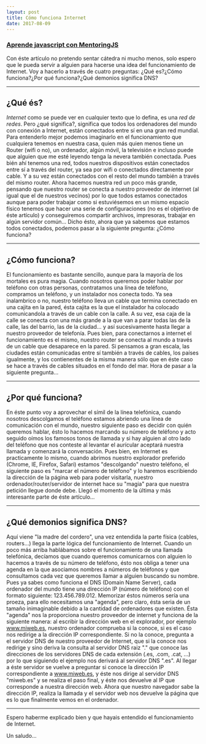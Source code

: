 ```yaml
---
layout: post
title: Cómo funciona Internet
date: 2017-08-09
---
```


### [Aprende javascript con MentoringJS](http://mentoringjs.com "MentoringJS")

Con éste artículo no pretendo sentar cátedra ni mucho menos, solo espero que le pueda servir a alguien para hacerse una idea del funcionamiento de Internet. Voy a hacerlo a través de cuatro preguntas: ¿Qué es?¿Cómo funciona?¿Por qué funciona?¿Qué demonios significa DNS?

***

## ¿Qué és?
*Internet* como se puede ver en cualquier texto que lo defina, es una *red de redes*. Pero ¿qué significa?, significa que todos los ordenadores del mundo con conexión a Internet, están conectados entre sí en una gran red mundial.
Para entenderlo mejor podemos imaginarlo en el funcionamiento que cualquiera tenemos en nuestra casa, quien más quien menos tiene un Router (wifi o no), un ordenador, algún móvil, la televisión e incluso puede que alguien que me esté leyendo tenga la nevera también conectada.
Pues bién ahí tenemos una red, todos nuestros dispositivos están conectados entre sí a través del router, ya sea por wifi o conectados directamente por cable. Y a su vez están conectados con el resto del mundo también a través del mismo router.
Ahora hacemos nuestra red un poco más grande, pensando que nuestro router se conecta a nuestro proveedor de internet (al igual que el de nuestros vecinos) por lo que todos estamos conectados aunque para poder trabajar como si estuviésemos en un mismo espacio físico tenemos que hacer una serie de configuraciones (no es el objetivo de éste artículo) y conseguiremos compartir archivos, impresoras, trabajar en algún servidor común...
Dicho ésto, ahora que ya sabemos que estamos todos conectados, podemos pasar a la siguiente pregunta: ¿Cómo funciona?

***

## ¿Cómo funciona?
El funcionamiento es bastante sencillo, aunque para la mayoría de los mortales es pura magia. Cuando nosotros queremos poder hablar por teléfono con otras personas, contratamos una línea de teléfono, compramos un teléfono, y un instalador nos conecta todo. Ya sea inalambrico o no, nuestro teléfono lleva un cable que termina conectado en una cajita en la pared, ésta cajita es la que el instalador ha colocado comunicandola a través de un cable con la calle. A su vez, esa caja de la calle se conecta con una más grande a la que van a parar todas las de la calle, las del barrio, las de la ciudad... y así sucesivamente hasta llegar a nuestro proveedor de telefonía.
Pues bien, para conectarnos a internet el funcionamiento es el mismo, nuestro router se conecta al mundo a través de un cable que desaparece en la pared.
Si pensamos a gran escala, las ciudades están comunicadas entre sí también a través de cables, los países igualmente, y los contienentes de la misma manera sólo que en éste caso se hace a través de cables situados en el fondo del mar. Hora de pasar a la siguiente pregunta...

***

## ¿Por qué funciona?
En éste punto voy a aprovechar el símil de la línea telefónica, cuando nosotros descolgamos el teléfono estamos abriendo una línea de comunicación con el mundo, nuestro siguiente paso es decidir con quién queremos hablar, ésto lo hacemos marcando su número de teléfono y acto seguido oímos los famosos tonos de llamada y si hay alguien al otro lado del teléfono que nos conteste al levantar el aurícular aceptará nuestra llamada y comenzará la conversación.
Pues bien, en Internet es practicamente lo mismo, cuando abrimos nuestro explorador preferido (Chrome, IE, Firefox, Safari) estamos "descolgando" nuestro teléfono, el siguiente paso es "marcar el número de teléfono" y lo haremos escribiendo la dirección de la página web para poder visitarla, nuestro ordenador/router/servidor de internet hace su "magia" para que nuestra petición llegue donde debe. Llegó el momento de la última y más interesante parte de éste artículo...

***

## ¿Qué demonios significa DNS?
Aquí viene "la madre del cordero", una vez entendida la parte física (cables, routers...) llega la parte lógica del funcionamiento de Internet.
Cuando un poco más arriba hablábamos sobre el funcionamiento de una llamada telefónica, decíamos que cuando queremos comunicarnos con alguien lo hacemos a través de su número de teléfono, ésto nos obliga a tener una agenda en la que asociamos nombres a números de teléfonos y que consultamos cada vez que queremos llamar a alguien buscando su nombre.
Pues ya sabes como funciona el DNS (Domain Name Server), cada ordenador del mundo tiene una dirección IP (número de teléfono) con el formato siguiente: 123.456.789.012. Memorizar éstos números sería una proeza, para ello necesitamos una "agenda", pero claro, ésta seria de un tamaño inimaginable debido a la cantidad de ordenadores que existen.
Ésta "agenda" nos la proporciona nuestro proveedor de internet y funciona de la siguiente manera: al escribir la dirección web en el explorador, por ejemplo www.miweb.es, nuestro ordenador comprueba si la conoce, si es el caso nos redirige a la dirección IP correspondiente. Si no la conoce, pregunta a el servidor DNS de nuestro proveedor de Internet, que si la conoce nos redirige y sino deriva la consulta al servidor DNS raiz "." que conoce las direcciones de los servidores DNS de cada extensión (.es, .com, .cat, ...) por lo que siguiendo el ejemplo nos derivará al servidor DNS ".es".
Al llegar a éste servidor se vuelve a preguntar si conoce la dirección IP correspondiente a www.miweb.es, y éste nos dirige al servidor DNS "miweb.es" y se realiza el paso final, y éste nos devuelve al IP que corresponde a nuestra dirección web.
Ahora que nuestro navegador sabe la dirección IP, realiza la llamada y el servidor web nos devuelve la página que es lo que finalmente vemos en el ordenador.

***

Espero haberme explicado bien y que hayais entendido el funcionamiento de Internet.

Un saludo...
